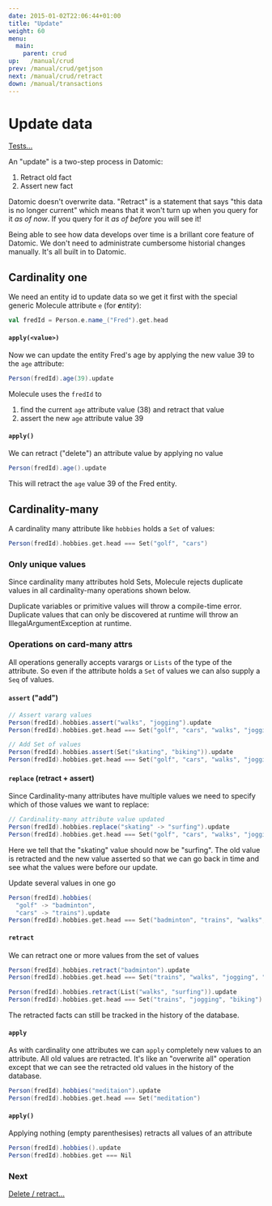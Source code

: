 ```yaml
---
date: 2015-01-02T22:06:44+01:00
title: "Update"
weight: 60
menu:
  main:
    parent: crud
up:   /manual/crud
prev: /manual/crud/getjson
next: /manual/crud/retract
down: /manual/transactions
---
```


# Update data

[Tests...](https://github.com/scalamolecule/molecule/blob/master/coretests/src/test/scala/molecule/coretests/crud/)

An "update" is a two-step process in Datomic:

1. Retract old fact
2. Assert new fact

Datomic doesn't overwrite data. "Retract" is a statement that says "this data is no longer current" which means that it won't turn up when you query for it _as of now_. If you query for it _as of before_ you will see it! 

Being able to see how data develops over time is a brillant core feature of Datomic. We don't need to administrate cumbersome historial changes manually. It's all built in to Datomic.


## Cardinality one

We need an entity id to update data so we get it first with the special generic Molecule attribute `e` (for _**e**ntity_):

```scala
val fredId = Person.e.name_("Fred").get.head
```

#### `apply(<value>)`
Now we can update the entity Fred's age by applying the new value 39 to the `age` attribute:

```scala
Person(fredId).age(39).update
```

Molecule uses the `fredId` to 

1. find the current `age` attribute value (38) and retract that value
2. assert the new `age` attribute value 39


#### `apply()`

We can retract ("delete") an attribute value by applying no value
```scala
Person(fredId).age().update
```
This will retract the `age` value 39 of the Fred entity.



## Cardinality-many

A cardinality many attribute like `hobbies` holds a `Set` of values:

```scala
Person(fredId).hobbies.get.head === Set("golf", "cars")
```


### Only unique values

Since cardinality many attributes hold Sets, Molecule rejects duplicate values in all cardinality-many operations
shown below.

Duplicate variables or primitive values will throw a compile-time error. Duplicate values that 
can only be discovered at runtime will throw an IllegalArgumentException at runtime.

### Operations on card-many attrs

All operations generally accepts varargs or `Lists` of the type of the attribute. So even if the attribute holds
a `Set` of values we can also supply a `Seq` of values.


#### `assert` ("add")


```scala
// Assert vararg values
Person(fredId).hobbies.assert("walks", "jogging").update
Person(fredId).hobbies.get.head === Set("golf", "cars", "walks", "jogging")

// Add Set of values
Person(fredId).hobbies.assert(Set("skating", "biking")).update
Person(fredId).hobbies.get.head === Set("golf", "cars", "walks", "jogging", "skating", "biking")
```


#### `replace` (retract + assert)

Since Cardinality-many attributes have multiple values we need to specify which of those values we want to replace:

```scala
// Cardinality-many attribute value updated
Person(fredId).hobbies.replace("skating" -> "surfing").update
Person(fredId).hobbies.get.head === Set("golf", "cars", "walks", "jogging", "surfing", "biking")
```
Here we tell that the "skating" value should now be "surfing". The old value is retracted and the new 
value asserted so that we can go back in time and see what the values were before our update.

Update several values in one go

```scala
Person(fredId).hobbies(
  "golf" -> "badminton",
  "cars" -> "trains").update
Person(fredId).hobbies.get.head === Set("badminton", "trains", "walks", "jogging", "surfing", "biking")
```


#### `retract`

We can retract one or more values from the set of values

```scala
Person(fredId).hobbies.retract("badminton").update
Person(fredId).hobbies.get.head === Set("trains", "walks", "jogging", "surfing", "biking")

Person(fredId).hobbies.retract(List("walks", "surfing")).update
Person(fredId).hobbies.get.head === Set("trains", "jogging", "biking")
```
The retracted facts can still be tracked in the history of the database.


#### `apply`

As with cardinality one attributes we can `apply` completely new values to an attribute. All old values are retracted. 
It's like an "overwrite all" operation except that we can see the retracted old values in the history of 
the database.


```scala
Person(fredId).hobbies("meditaion").update
Person(fredId).hobbies.get.head === Set("meditation")
```

#### `apply()`

Applying nothing (empty parenthesises) retracts all values of an attribute

```scala
Person(fredId).hobbies().update
Person(fredId).hobbies.get === Nil
```



### Next

[Delete / retract...](/manual/crud/retract)